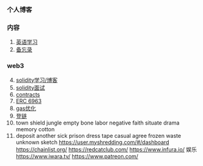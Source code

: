 ### 个人博客

### 内容
1. [英语学习](English/Andy.md)
3. [备忘录](memorandum.md)


### web3
4. [solidity学习/博客](solidity/project.md)
5. [solidity面试](solidity/interview.md)
5. [contracts](solidity/smartcontracts.md)
6. [ERC 6963](https://github.com/MetaMask/vite-react-ts-eip-6963)
7. [gas优化](https://decert.me/tutorial/rareskills-gas-optimization/)
8. [登链](https://www.learnblockchain.cn/article/8573)
9. town shield jungle empty bone labor negative faith situate drama memory cotton
10. deposit another sick prison dress tape casual agree frozen waste unknown sketch
https://user.myshredding.com/#/dashboard
https://chainlist.org/
https://redcatclub.com/ 
https://www.infura.io/
娱乐
https://www.iwara.tv/
https://www.patreon.com/
